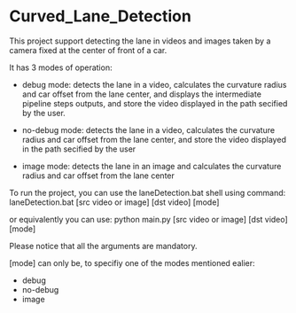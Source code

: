 # Curved_Lane_Detection
This project support detecting the lane in videos and images taken by a camera fixed at the center of front of a car.

It has 3 modes of operation:
- debug mode:     detects the lane in a video, calculates the curvature radius and car offset from the lane center, and displays the intermediate pipeline steps outputs, 
                  and store the video displayed in the path secified by the user.
                  
- no-debug mode:  detects the lane in a video, calculates the curvature radius and car offset from the lane center, and store the video displayed in the path 
                  secified by the user
                  
- image mode:     detects the lane in an image and calculates the curvature radius and car offset from the lane center

To run the project, you can use the laneDetection.bat shell using command:
laneDetection.bat [src video or image] [dst video] [mode]
  
or equivalently you can use:
  python main.py [src video or image] [dst video] [mode]
  
Please notice that all the arguments are mandatory.

[mode] can only be, to specifiy one of the modes mentioned ealier:
- debug
- no-debug
- image
  
  
